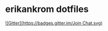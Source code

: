erikankrom dotfiles
========
[![Gitter](https://badges.gitter.im/Join Chat.svg)](https://gitter.im/erikankrom/dotfiles?utm_source=badge&utm_medium=badge&utm_campaign=pr-badge&utm_content=badge)
